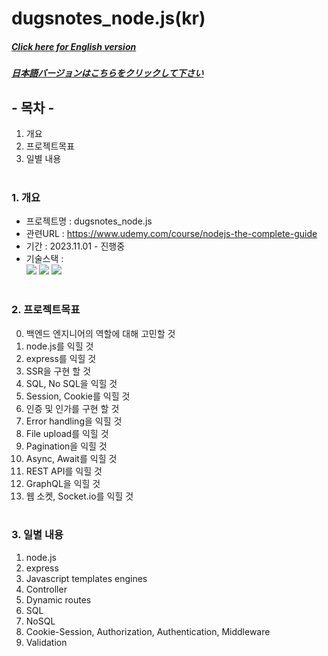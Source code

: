 # dugsnotes_node.js(kr)

##### [Click here for English version](README_EN.md)

##### [日本語バージョンはこちらをクリックして下さい](README_JP.md)

## - 목차 -

1. 개요
2. 프로젝트목표
3. 일별 내용
   </br>
   </br>

### 1. 개요

- 프로젝트명 : dugsnotes_node.js
- 관련URL : https://www.udemy.com/course/nodejs-the-complete-guide
- 기간 : 2023.11.01 - 진행중
- 기술스택 : </br>
  <img src="https://img.shields.io/badge/javascript-F7DF1E?style=for-the-badge&logo=javascript&logoColor=white">
  <img src="https://img.shields.io/badge/node.js-339933?style=for-the-badge&logo=node.js&logoColor=white"> <img src="https://img.shields.io/badge/express-000000?style=for-the-badge&logo=express&logoColor=white">
  </br>
  </br>

### 2. 프로젝트목표

0. 백엔드 엔지니어의 역할에 대해 고민할 것
1. node.js를 익힐 것
2. express를 익힐 것
3. SSR을 구현 할 것
4. SQL, No SQL을 익힐 것
5. Session, Cookie를 익힐 것
6. 인증 및 인가를 구현 할 것
7. Error handling을 익힐 것
8. File upload를 익힐 것
9. Pagination을 익힐 것
10. Async, Await를 익힐 것
11. REST API를 익힐 것
12. GraphQL을 익힐 것
13. 웹 소켓, Socket.io를 익힐 것
    </br>
    </br>

### 3. 일별 내용

1. node.js
2. express
3. Javascript templates engines
4. Controller
5. Dynamic routes
6. SQL
7. NoSQL
8. Cookie-Session, Authorization, Authentication, Middleware
9. Validation
